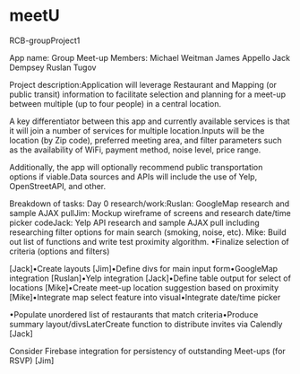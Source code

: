# meetU
RCB-groupProject1

App name: Group Meet-up
Members:
Michael Weitman
James Appello
Jack Dempsey
Ruslan Tugov

Project description:Application will leverage Restaurant and Mapping (or public transit) information to facilitate selection and planning for a meet-up between multiple (up to four people) in a central location.

A key differentiator between this app and currently available services is that it will join a number of services for multiple location.Inputs will be the location (by Zip code), preferred meeting area, and filter parameters such as the availability of WiFi, payment method, noise level, price range.

Additionally, the app will optionally recommend public transportation options if viable.Data sources and APIs will include the use of Yelp, OpenStreetAPI, and other.

Breakdown of tasks:
Day 0 research/work:Ruslan: GoogleMap research and sample AJAX pullJim: Mockup wireframe of screens and research date/time picker codeJack: Yelp API research and sample AJAX pull including researching filter options for main search (smoking, noise, etc).
Mike: Build out list of functions and write test proximity algorithm.
•Finalize selection of criteria (options and filters)

[Jack]•Create layouts
 [Jim]•Define divs for main input form•GoogleMap integration 
[Ruslan]•Yelp integration 
[Jack]•Define table output for select of locations 
[Mike]•Create meet-up location suggestion based on proximity 
[Mike]•Integrate map select feature into visual•Integrate date/time picker

•Populate unordered list of restaurants that match criteria•Produce summary layout/divsLaterCreate function to distribute invites via Calendly 
[Jack]

Consider Firebase integration for persistency of outstanding Meet-ups (for RSVP) [Jim]
